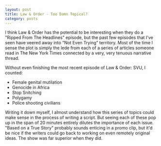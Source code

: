 ```yaml
---
layout: post
title: Law & Order - Too Damn Topical?
category: posts
---
```


I think Law & Order has the potential to be interesting when they do a "Ripped From The Headlines" episode, but the past few episodes that I've seen have veered away into "Not Even Trying" territory.  Most of the time I sense the plot is simply the lede from each of a series of articles someone read in The New York Times connected by a very, very tenuous narrative thread.

Without even finishing the most recent episode of Law & Order: SVU, I counted:

* Female genital mutilation
* Genocide in Africa
* Stop Snitching
* Polygamy
* Police shooting civilians

Writing it down myself, I almost understand how this series of topics could make sense in the process of writing a script.  But seeing each of these pop up in the span of 20 minutes entirely dilutes the importance of each issue.  "Based on a True Story" probably sounds enticing in a promo clip, but it'd be nice if the writers could go back to working on even remotely original ideas.  The show was far superior when they did.